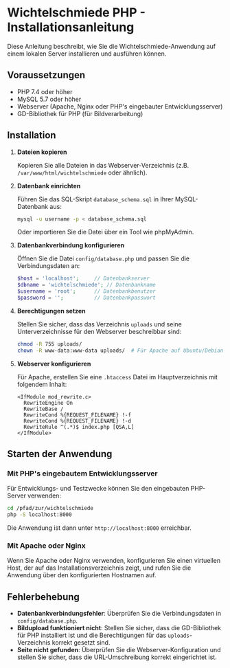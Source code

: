 # Wichtelschmiede PHP - Installationsanleitung

Diese Anleitung beschreibt, wie Sie die Wichtelschmiede-Anwendung auf einem lokalen Server installieren und ausführen können.

## Voraussetzungen

- PHP 7.4 oder höher
- MySQL 5.7 oder höher
- Webserver (Apache, Nginx oder PHP's eingebauter Entwicklungsserver)
- GD-Bibliothek für PHP (für Bildverarbeitung)

## Installation

1. **Dateien kopieren**
   
   Kopieren Sie alle Dateien in das Webserver-Verzeichnis (z.B. `/var/www/html/wichtelschmiede` oder ähnlich).

2. **Datenbank einrichten**
   
   Führen Sie das SQL-Skript `database_schema.sql` in Ihrer MySQL-Datenbank aus:
   
   ```bash
   mysql -u username -p < database_schema.sql
   ```
   
   Oder importieren Sie die Datei über ein Tool wie phpMyAdmin.

3. **Datenbankverbindung konfigurieren**
   
   Öffnen Sie die Datei `config/database.php` und passen Sie die Verbindungsdaten an:
   
   ```php
   $host = 'localhost';     // Datenbankserver
   $dbname = 'wichtelschmiede'; // Datenbankname
   $username = 'root';      // Datenbankbenutzer
   $password = '';          // Datenbankpasswort
   ```

4. **Berechtigungen setzen**
   
   Stellen Sie sicher, dass das Verzeichnis `uploads` und seine Unterverzeichnisse für den Webserver beschreibbar sind:
   
   ```bash
   chmod -R 755 uploads/
   chown -R www-data:www-data uploads/  # Für Apache auf Ubuntu/Debian
   ```

5. **Webserver konfigurieren**
   
   Für Apache, erstellen Sie eine `.htaccess` Datei im Hauptverzeichnis mit folgendem Inhalt:
   
   ```
   <IfModule mod_rewrite.c>
     RewriteEngine On
     RewriteBase /
     RewriteCond %{REQUEST_FILENAME} !-f
     RewriteCond %{REQUEST_FILENAME} !-d
     RewriteRule ^(.*)$ index.php [QSA,L]
   </IfModule>
   ```

## Starten der Anwendung

### Mit PHP's eingebautem Entwicklungsserver

Für Entwicklungs- und Testzwecke können Sie den eingebauten PHP-Server verwenden:

```bash
cd /pfad/zur/wichtelschmiede
php -S localhost:8000
```

Die Anwendung ist dann unter `http://localhost:8000` erreichbar.

### Mit Apache oder Nginx

Wenn Sie Apache oder Nginx verwenden, konfigurieren Sie einen virtuellen Host, der auf das Installationsverzeichnis zeigt, und rufen Sie die Anwendung über den konfigurierten Hostnamen auf.

<!-- Anmeldung entfernt, da keine Authentifizierung mehr benötigt wird -->

## Fehlerbehebung

- **Datenbankverbindungsfehler**: Überprüfen Sie die Verbindungsdaten in `config/database.php`.
- **Bildupload funktioniert nicht**: Stellen Sie sicher, dass die GD-Bibliothek für PHP installiert ist und die Berechtigungen für das `uploads`-Verzeichnis korrekt gesetzt sind.
- **Seite nicht gefunden**: Überprüfen Sie die Webserver-Konfiguration und stellen Sie sicher, dass die URL-Umschreibung korrekt eingerichtet ist.

